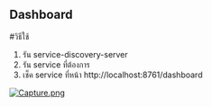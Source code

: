 ## Dashboard

#วิธีใช้
1. รัน service-discovery-server
2. รัน service ที่ต้องการ
3. เช็ค service ที่หน้า http://localhost:8761/dashboard

[![Capture.png](https://i.postimg.cc/3JzF4Hv0/Capture.png)](https://postimg.cc/6yLvggzB)
